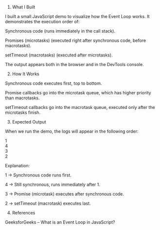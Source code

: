 1. What I Built

I built a small JavaScript demo to visualize how the Event Loop works.
It demonstrates the execution order of:

Synchronous code (runs immediately in the call stack).

Promises (microtasks) (executed right after synchronous code, before macrotasks).

setTimeout (macrotasks) (executed after microtasks).

The output appears both in the browser and in the DevTools console.

2. How It Works

Synchronous code executes first, top to bottom.

Promise callbacks go into the microtask queue, which has higher priority than macrotasks.

setTimeout callbacks go into the macrotask queue, executed only after the microtasks finish.

3. Expected Output

When we run the demo, the logs will appear in the following order:

1  
4  
3  
2  


Explanation:

1 → Synchronous code runs first.

4 → Still synchronous, runs immediately after 1.

3 → Promise (microtask) executes after synchronous code.

2 → setTimeout (macrotask) executes last.

4. References

GeeksforGeeks – What is an Event Loop in JavaScript?